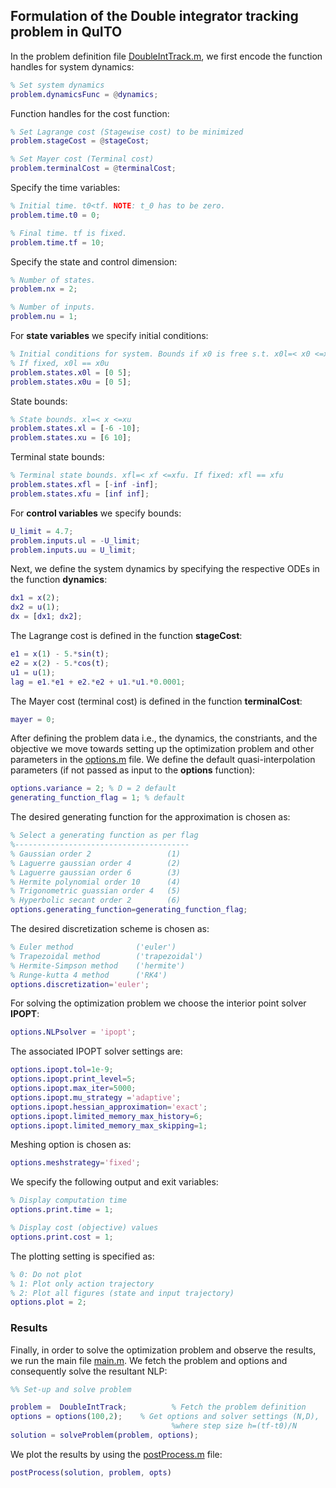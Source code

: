 ## Formulation of the Double integrator tracking problem in QuITO 
In the problem definition file [DoubleIntTrack.m](./DoubleIntTrack.m), we first encode the function handles for system dynamics:
```matlab
% Set system dynamics
problem.dynamicsFunc = @dynamics;
```
Function handles for the cost function:  
```matlab
% Set Lagrange cost (Stagewise cost) to be minimized
problem.stageCost = @stageCost;

% Set Mayer cost (Terminal cost)
problem.terminalCost = @terminalCost;
```
Specify the time variables:
```matlab
% Initial time. t0<tf. NOTE: t_0 has to be zero.
problem.time.t0 = 0; 

% Final time. tf is fixed.
problem.time.tf = 10;
```
Specify the state and control dimension:
```matlab
% Number of states.
problem.nx = 2;

% Number of inputs.
problem.nu = 1;
```
For **state variables** we specify initial conditions: 
```matlab
% Initial conditions for system. Bounds if x0 is free s.t. x0l=< x0 <=x0u
% If fixed, x0l == x0u
problem.states.x0l = [0 5]; 
problem.states.x0u = [0 5];  
```
State bounds:
```matlab
% State bounds. xl=< x <=xu
problem.states.xl = [-6 -10];
problem.states.xu = [6 10];
```
Terminal state bounds:
```matlab
% Terminal state bounds. xfl=< xf <=xfu. If fixed: xfl == xfu
problem.states.xfl = [-inf -inf]; 
problem.states.xfu = [inf inf];
```
For **control variables** we specify bounds:
```matlab
U_limit = 4.7;
problem.inputs.ul = -U_limit;
problem.inputs.uu = U_limit;
```
Next, we define the system dynamics by specifying the respective ODEs in the function **dynamics**: 
```matlab
dx1 = x(2);
dx2 = u(1);
dx = [dx1; dx2];
```
The Lagrange cost is defined in the function **stageCost**:
```matlab
e1 = x(1) - 5.*sin(t);
e2 = x(2) - 5.*cos(t);
u1 = u(1);
lag = e1.*e1 + e2.*e2 + u1.*u1.*0.0001;
```
The Mayer cost (terminal cost) is defined in the function **terminalCost**:
```matlab
mayer = 0;
```
After defining the problem data i.e., the dynamics, the constriants, and the objective we move towards setting up the optimization problem and other parameters in the  [options.m](./options.m) file. 
We define the default quasi-interpolation parameters (if not passed as input to the **options** function):
```matlab
options.variance = 2; % D = 2 default
generating_function_flag = 1; % default
```
The desired generating function for the approximation is chosen as: 
```matlab
% Select a generating function as per flag
%---------------------------------------
% Gaussian order 2                 (1)
% Laguerre gaussian order 4        (2) 
% Laguerre gaussian order 6        (3) 
% Hermite polynomial order 10      (4)
% Trigonometric guassian order 4   (5)
% Hyperbolic secant order 2        (6) 
options.generating_function=generating_function_flag;
```
The desired discretization scheme is chosen as: 
```matlab
% Euler method              ('euler')
% Trapezoidal method        ('trapezoidal') 
% Hermite-Simpson method    ('hermite') 
% Runge-kutta 4 method      ('RK4')
options.discretization='euler';
```
For solving the optimization problem we choose the interior point solver **IPOPT**:
```matlab
options.NLPsolver = 'ipopt';
```
The associated IPOPT solver settings are:
```matlab
options.ipopt.tol=1e-9;
options.ipopt.print_level=5;
options.ipopt.max_iter=5000;
options.ipopt.mu_strategy ='adaptive';
options.ipopt.hessian_approximation='exact';
options.ipopt.limited_memory_max_history=6;
options.ipopt.limited_memory_max_skipping=1;
```
Meshing option is chosen as:
```matlab
options.meshstrategy='fixed';
```
We specify the following output and exit variables:
```matlab
% Display computation time
options.print.time = 1;

% Display cost (objective) values
options.print.cost = 1;
```
The plotting setting is specified as:
```matlab
% 0: Do not plot
% 1: Plot only action trajectory
% 2: Plot all figures (state and input trajectory)
options.plot = 2;
```
### Results
Finally, in order to solve the optimization problem and observe the results, we run the main file [main.m](./main.m).
We fetch the problem and options and consequently solve the resultant NLP:
```matlab
%% Set-up and solve problem

problem =  DoubleIntTrack;          % Fetch the problem definition
options = options(100,2);    % Get options and solver settings (N,D),
                                    %where step size h=(tf-t0)/N
solution = solveProblem(problem, options);
```
We plot the results by using the [postProcess.m](./postProcess.m) file:
```matlab
postProcess(solution, problem, opts)
```
